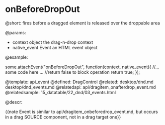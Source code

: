 onBeforeDropOut
================


@short:
	fires before a dragged element is released over the droppable area

@params:
- context		object		the drag-n-drop context
- native_event		Event		an HTML event object

@example: 
	
some.attachEvent("onBeforeDropOut", function(context, native_event){
    //... some code here ... 
    //return false to block operation
    return true;
});

@template:	api_event
@defined:	DragControl
@related:
	desktop/dnd.md
    desktop/dnd_events.md
@relatedapi:
	api/dragitem_onafterdrop_event.md
@relatedsample:
	15_datatable/22_dnd/03_events.html
	
@descr:

{{note Event is similar to api/dragitem_onbeforedrop_event.md, but occurs in a drag SOURCE component, not in a drag target one}}

